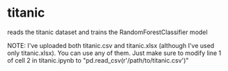 # titanic
reads the titanic dataset and trains the RandomForestClassifier model

NOTE:
 I've uploaded both titanic.csv and titanic.xlsx (although I've used only titanic.xlsx). You can use any of them. Just make sure to modify line 1 of cell 2 in titanic.ipynb to "pd.read_csv(r'/path/to/titanic.csv')"
